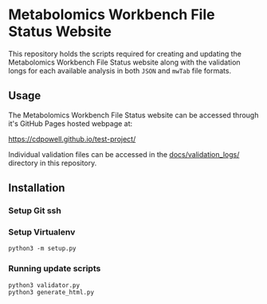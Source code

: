 # Metabolomics Workbench File Status Website

This repository holds the scripts required for creating 
and updating the Metabolomics Workbench File Status 
website along with the validation longs for each 
available analysis in both `JSON` and `mwTab` file 
formats.


## Usage

The Metabolomics Workbench File Status website can be 
accessed through it's GitHub Pages hosted webpage at: 

https://cdpowell.github.io/test-project/


Individual validation files can be accessed in the 
[docs/validation_logs/](https://github.com/cdpowell/test-project/tree/master/docs/validation_logs) 
directory in this repository.

## Installation

### Setup Git ssh

### Setup Virtualenv
```python3 -m setup.py```

### Running update scripts
```
python3 validator.py
python3 generate_html.py
```
